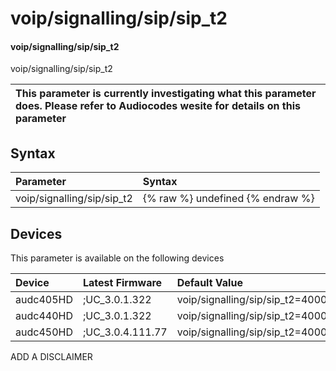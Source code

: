 ﻿---
description: voip/signalling/sip/sip_t2
search: false
---

# voip/signalling/sip/sip_t2

#### voip/signalling/sip/sip_t2

voip/signalling/sip/sip_t2


| This parameter is currently investigating what this parameter does. Please refer to Audiocodes wesite for details on this parameter | 
| :--- |

## Syntax
| Parameter | Syntax |
| :--- | :--- |
|voip/signalling/sip/sip_t2 | {% raw %} undefined {% endraw %}|

## Devices
This parameter is available on the following devices

| Device | Latest Firmware | Default Value |
|:---|:---|:---|
| audc405HD | ;UC_3.0.1.322 | voip/signalling/sip/sip_t2=4000 
| audc440HD | ;UC_3.0.1.322 | voip/signalling/sip/sip_t2=4000 
| audc450HD | ;UC_3.0.4.111.77 | voip/signalling/sip/sip_t2=4000 

ADD A DISCLAIMER
